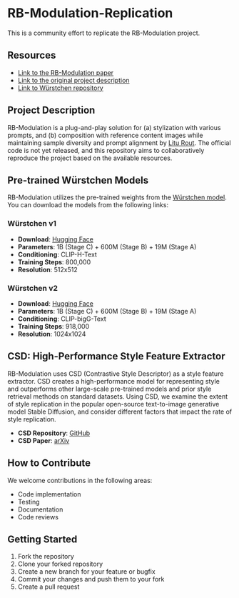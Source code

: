 # RB-Modulation-Replication

This is a community effort to replicate the RB-Modulation project.
## Resources

- [Link to the RB-Modulation paper](https://arxiv.org/pdf/2405.17401)
- [Link to the original project description](https://github.com/LituRout/RB-Modulation)
- [Link to Würstchen repository](https://github.com/dome272/Wuerstchen)

## Project Description

RB-Modulation is a plug-and-play solution for (a) stylization with various prompts, and (b) composition with reference content images while maintaining sample diversity and prompt alignment by [Litu Rout](https://github.com/LituRout). The official code is not yet released, and this repository aims to collaboratively reproduce the project based on the available resources.

## Pre-trained Würstchen Models

RB-Modulation utilizes the pre-trained weights from the [Würstchen model](https://github.com/dome272/Wuerstchen). You can download the models from the following links:

### Würstchen v1
- **Download**: [Hugging Face](https://huggingface.co/dome272/wuerstchen)
- **Parameters**: 1B (Stage C) + 600M (Stage B) + 19M (Stage A)
- **Conditioning**: CLIP-H-Text
- **Training Steps**: 800,000
- **Resolution**: 512x512

### Würstchen v2
- **Download**: [Hugging Face](https://huggingface.co/dome272/wuerstchen)
- **Parameters**: 1B (Stage C) + 600M (Stage B) + 19M (Stage A)
- **Conditioning**: CLIP-bigG-Text
- **Training Steps**: 918,000
- **Resolution**: 1024x1024

## CSD: High-Performance Style Feature Extractor

RB-Modulation uses CSD (Contrastive Style Descriptor) as a style feature extractor. CSD creates a high-performance model for representing style and outperforms other large-scale pre-trained models and prior style retrieval methods on standard datasets. Using CSD, we examine the extent of style replication in the popular open-source text-to-image generative model Stable Diffusion, and consider different factors that impact the rate of style replication.

- **CSD Repository**: [GitHub](https://github.com/learn2phoenix/CSD)
- **CSD Paper**: [arXiv](https://arxiv.org/abs/2404.01292)

## How to Contribute

We welcome contributions in the following areas:
- Code implementation
- Testing
- Documentation
- Code reviews

## Getting Started

1. Fork the repository
2. Clone your forked repository
3. Create a new branch for your feature or bugfix
4. Commit your changes and push them to your fork
5. Create a pull request








